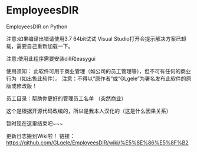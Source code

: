 ﻿# EmployeesDIR
EmployeesDIR on Python

注意:如果编译出错请使用3.7 64bit试试 Visual Studio打开会提示解决方案已卸载，需要自己重新加载一下。

注意:使用此程序需要安装dill和easygui

使用须知： 此软件可用于商业管理（如公司的员工管理等），但不可有任何的商业行为（如出售此软件）。 注意：不得以“原作者”或“GLgele”为署名发布此软件的原版或修改版！

员工目录：帮助你更好的管理员工名单 （突然商业）

这个是根据开源代码改编的，所以是我本人汉化的（这是什么因果关系）

暂时现在这里结束吧~~~

更新日志搬到Wiki啦！ 链接：https://github.com/GLgele/EmployeesDIR/wiki/%E5%8E%86%E5%8F%B2

